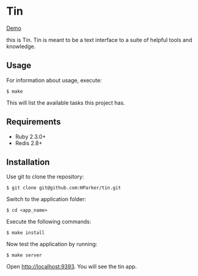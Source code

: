 Tin
========

[Demo](http://fierce-stream-22918.herokuapp.com/)

this is Tin. Tin is meant to be a text interface to a suite of helpful
tools and knowledge.

Usage
-----

For information about usage, execute:

```
$ make
```

This will list the available tasks this project has.

Requirements
------------

- Ruby 2.3.0+
- Redis 2.8+

Installation
------------

Use git to clone the repository:

```
$ git clone git@github.com:HParker/tin.git
```

Switch to the application folder:

```
$ cd <app_name>
```

Execute the following commands:

```
$ make install
```

Now test the application by running:

```
$ make server
```

Open <http://localhost:9393>. You will see the tin app.
